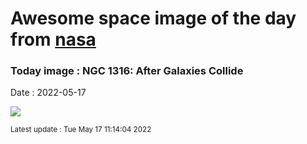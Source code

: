 
# Awesome space image of the day from [nasa](https://api.nasa.gov/)

### Today image : NGC 1316: After Galaxies Collide

Date : 2022-05-17


![](https://apod.nasa.gov/apod/image/2205/Ngc1316_Turgeon_960.jpg)

<small>Latest update : Tue May 17 11:14:04 2022</small>


